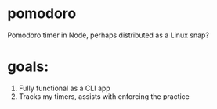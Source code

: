 # pomodoro
Pomodoro timer in Node, perhaps distributed as a Linux snap?

# goals:

  1. Fully functional as a CLI app
  2. Tracks my timers, assists with enforcing the practice
